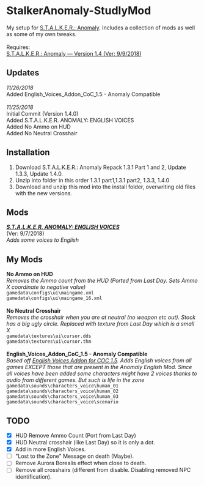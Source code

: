 # StalkerAnomaly-StudlyMod

My setup for [S.T.A.L.K.E.R.: Anomaly](https://www.moddb.com/mods/stalker-anomaly). Includes a collection of mods as well as some of my own tweaks.<br/>
<br/>
Requires:<br/>
[S.T.A.L.K.E.R.: Anomaly — Version 1.4 (Ver: 9/9/2018)](https://www.moddb.com/mods/stalker-anomaly/downloads)<br/>

## Updates
*11/26/2018*<br/>
Added English_Voices_Addon_CoC_1.5 - Anomaly Compatible <br/>
<br/>
*11/25/2018*<br/>
Initial Commit (Version 1.4.0)<br/>
Added S.T.A.L.K.E.R. ANOMALY: ENGLISH VOICES<br/>
Added No Ammo on HUD<br/>
Added No Neutral Crosshair<br/>

## Installation
1. Download S.T.A.L.K.E.R.: Anomaly Repack 1.3.1 Part 1  and 2,  Update 1.3.3, Update 1.4.0.
2. Unzip into folder in this order 1.3.1 part1,1.3.1 part2, 1.3.3, 1.4.0
3. Download and unzip this mod into the install folder, overwriting old files with the new versions.

## Mods
**_[S.T.A.L.K.E.R. ANOMALY: ENGLISH VOICES](https://www.moddb.com/mods/stalker-anomaly/addons/english-voices)_**<br/>
(Ver: 9/7/2018)<br/>
*Adds some voices to English*<br/>

## My Mods
**No Ammo on HUD**<br/>
*Removes the Ammo count from the HUD (Ported from Last Day. Sets Ammo X coordinate to negative value)*<br/>
`gamedata\configs\ui\maingame.xml`<br/>
`gamedata\configs\ui\maingame_16.xml`<br/>
<br/>
**No Neutral Crosshair**<br/>
*Removes the crosshair when you are at neutral (no weapon etc out). Stock has a big ugly circle. Replaced with texture from Last Day which is a small X*<br/>
`gamedata\textures\ui\cursor.dds`<br/>
`gamedata\textures\ui\cursor.thm`<br/>
<br/>
**English_Voices_Addon_CoC_1.5 - Anomaly Compatible**<br/>
*Based off [English Voices Addon for COC 1.5](https://www.moddb.com/mods/call-of-chernobyl/addons/coc-english-voices-addon). Adds English voices from all games EXCEPT those that are present in the Anomaly English Mod. Since all voices have been added some characters might have 2 voices thanks to audio from different games. But such is life in the zone*<br/>
`gamedata\sounds\characters_voice\human_01`<br/>
`gamedata\sounds\characters_voice\human_02`<br/>
`gamedata\sounds\characters_voice\human_03`<br/>
`gamedata\sounds\characters_voice\scenario`<br/>

## TODO
- [X] HUD Remove Ammo Count (Port from Last Day)
- [X] HUD Neutral crosshair (like Last Day) so it is only a dot.
- [X] Add in more English Voices.
- [ ] "Lost to the Zone" Message on death (Maybe).
- [ ] Remove Aurora Borealis effect when close to death.
- [ ] Remove all crosshairs (different from disable. Disabling removed NPC identification).